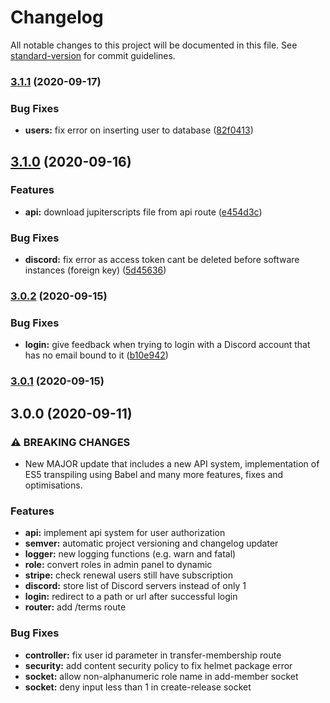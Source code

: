 # Changelog

All notable changes to this project will be documented in this file. See [standard-version](https://github.com/conventional-changelog/standard-version) for commit guidelines.

### [3.1.1](https://github.com/marcelmiro/jupiter-notify/compare/v3.1.0...v3.1.1) (2020-09-17)


### Bug Fixes

* **users:** fix error on inserting user to database ([82f0413](https://github.com/marcelmiro/jupiter-notify/commit/82f0413bb9cc458411c794731dee49705b82f803))

## [3.1.0](https://github.com/marcelmiro/jupiter-notify/compare/v3.0.2...v3.1.0) (2020-09-16)


### Features

* **api:** download jupiterscripts file from api route ([e454d3c](https://github.com/marcelmiro/jupiter-notify/commit/e454d3c596faa474fd450aaa7dbc1d1746a37d14))


### Bug Fixes

* **discord:** fix error as access token cant be deleted before software instances (foreign key) ([5d45636](https://github.com/marcelmiro/jupiter-notify/commit/5d4563618ec97d3f0c8ec67c1e089ca1b9204443))

### [3.0.2](https://github.com/marcelmiro/jupiter-notify/compare/v3.0.1...v3.0.2) (2020-09-15)


### Bug Fixes

* **login:** give feedback when trying to login with a Discord account that has no email bound to it ([b10e942](https://github.com/marcelmiro/jupiter-notify/commit/b10e942204b3a617b3b3bead5c82230ab727960b))

### [3.0.1](https://github.com/marcelmiro/jupiter-notify/compare/v3.0.0...v3.0.1) (2020-09-15)

## 3.0.0 (2020-09-11)


### ⚠ BREAKING CHANGES

* New MAJOR update that includes a new API system, implementation of ES5 transpiling using Babel and many more features, fixes and optimisations.


### Features

* **api:** implement api system for user authorization
* **semver:** automatic project versioning and changelog updater
* **logger:** new logging functions (e.g. warn and fatal)
* **role:** convert roles in admin panel to dynamic
* **stripe:** check renewal users still have subscription
* **discord:** store list of Discord servers instead of only 1
* **login:** redirect to a path or url after successful login
* **router:** add /terms route


### Bug Fixes

* **controller:** fix user id parameter in transfer-membership route
* **security:** add content security policy to fix helmet package error
* **socket:** allow non-alphanumeric role name in add-member socket
* **socket:** deny input less than 1 in create-release socket

